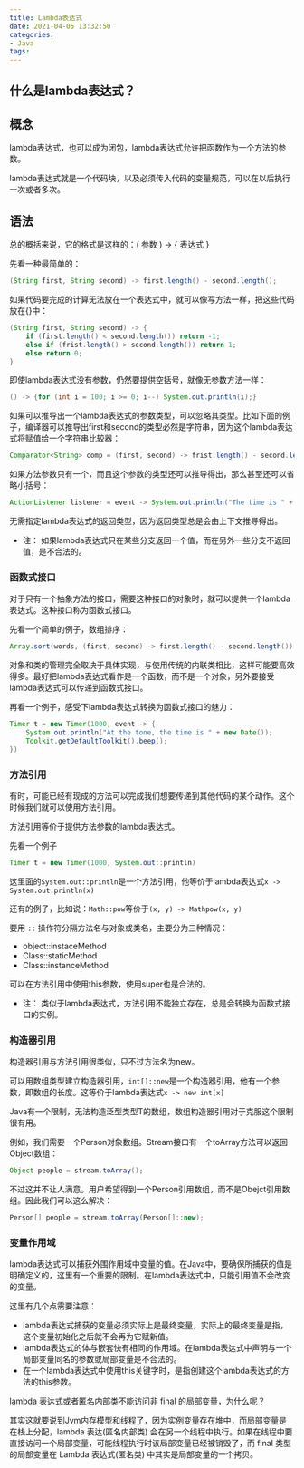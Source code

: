```yaml
---
title: Lambda表达式
date: 2021-04-05 13:32:50
categories: 
- Java
tags:
---
```


## 什么是lambda表达式？

## 概念

lambda表达式，也可以成为闭包，lambda表达式允许把函数作为一个方法的参数。

lambda表达式就是一个代码块，以及必须传入代码的变量规范，可以在以后执行一次或者多次。

## 语法

总的概括来说，它的格式是这样的：( 参数 ) -> { 表达式 }

先看一种最简单的：
```java
(String first, String second) -> first.length() - second.length();
```
如果代码要完成的计算无法放在一个表达式中，就可以像写方法一样，把这些代码放在{}中：
```java
(String first, String second) -> {
	if (first.length() < second.length()) return -1;
	else if (frist.length() > second.length()) return 1;
	else return 0;
}
```
即使lambda表达式没有参数，仍然要提供空括号，就像无参数方法一样：
```java
() -> {for (int i = 100; i >= 0; i--) System.out.println(i);} 
```

如果可以推导出一个lambda表达式的参数类型，可以忽略其类型。比如下面的例子，编译器可以推导出first和second的类型必然是字符串，因为这个lambda表达式将赋值给一个字符串比较器：
```java
Comparator<String> comp = (first, second) -> frist.length() - second.length();
```

如果方法参数只有一个，而且这个参数的类型还可以推导得出，那么甚至还可以省略小括号：
```java
ActionListener listener = event -> System.out.println("The time is " + new Date())
```

无需指定lambda表达式的返回类型，因为返回类型总是会由上下文推导得出。
+ 注： 如果lambda表达式只在某些分支返回一个值，而在另外一些分支不返回值，是不合法的。

### 函数式接口

对于只有一个抽象方法的接口，需要这种接口的对象时，就可以提供一个lambda表达式。这种接口称为函数式接口。

先看一个简单的例子，数组排序：
```java
Array.sort(words, (first, second) -> first.length() - second.length())
```
对象和类的管理完全取决于具体实现，与使用传统的内联类相比，这样可能要高效得多。最好把lambda表达式看作是一个函数，而不是一个对象，另外要接受lambda表达式可以传递到函数式接口。

再看一个例子，感受下lambda表达式转换为函数式接口的魅力：
```java
Timer t = new Timer(1000, event -> {
	System.out.println("At the tone, the time is " + new Date());
	Toolkit.getDefaultToolkit().beep();
})
```

### 方法引用

有时，可能已经有现成的方法可以完成我们想要传递到其他代码的某个动作。这个时候我们就可以使用方法引用。

方法引用等价于提供方法参数的lambda表达式。

先看一个例子
```java
Timer t = new Timer(1000, System.out::println)
```
这里面的`System.out::println`是一个方法引用，他等价于lambda表达式`x -> System.out.println(x)`

还有的例子，比如说：`Math::pow`等价于`(x, y) -> Mathpow(x, y)`

要用 `::` 操作符分隔方法名与对象或类名，主要分为三种情况：
+ object::instaceMethod
+ Class::staticMethod
+ Class::instanceMethod

可以在方法引用中使用this参数，使用super也是合法的。

+ 注： 类似于lambda表达式，方法引用不能独立存在，总是会转换为函数式接口的实例。

### 构造器引用

构造器引用与方法引用很类似，只不过方法名为new。

可以用数组类型建立构造器引用，`int[]::new`是一个构造器引用，他有一个参数，即数组的长度。这等价于lambda表达式`x -> new int[x]`

Java有一个限制，无法构造泛型类型T的数组，数组构造器引用对于克服这个限制很有用。

例如，我们需要一个Person对象数组。Stream接口有一个toArray方法可以返回Object数组：

```java
Object people = stream.toArray();
```

不过这并不让人满意。用户希望得到一个Person引用数组，而不是Obejct引用数组。因此我们可以这么解决：

```java
Person[] people = stream.toArray(Person[]::new);
```

### 变量作用域 
lambda表达式可以捕获外围作用域中变量的值。在Java中，要确保所捕获的值是明确定义的，这里有一个重要的限制。在lambda表达式中，只能引用值不会改变的变量。

这里有几个点需要注意：
+ lambda表达式捕获的变量必须实际上是最终变量，实际上的最终变量是指，这个变量初始化之后就不会再为它赋新值。
+ lambda表达式的体与嵌套快有相同的作用域。在lambda表达式中声明与一个局部变量同名的参数或局部变量是不合法的。
+ 在一个lambda表达式中使用this关键字时，是指创建这个lambda表达式的方法的this参数。

lambda 表达式或者匿名内部类不能访问非 final 的局部变量，为什么呢？

其实这就要说到Jvm内存模型和线程了，因为实例变量存在堆中，而局部变量是在栈上分配，lambda 表达(匿名内部类) 会在另一个线程中执行。如果在线程中要直接访问一个局部变量，可能线程执行时该局部变量已经被销毁了，而 final 类型的局部变量在 Lambda 表达式(匿名类) 中其实是局部变量的一个拷贝。
